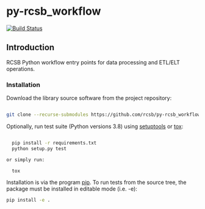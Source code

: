 # py-rcsb_workflow

[![Build Status](https://dev.azure.com/rcsb/RCSB%20PDB%20Python%20Projects/_apis/build/status/rcsb.py-rcsb_workflow?branchName=master)](https://dev.azure.com/rcsb/RCSB%20PDB%20Python%20Projects/_build/latest?definitionId=21&branchName=master)

## Introduction

RCSB Python workflow entry points for data processing and ETL/ELT operations.

### Installation

Download the library source software from the project repository:

```bash

git clone --recurse-submodules https://github.com/rcsb/py-rcsb_workflow.git

```

Optionally, run test suite (Python versions 3.8) using
[setuptools](https://setuptools.readthedocs.io/en/latest/) or
[tox](http://tox.readthedocs.io/en/latest/example/platform.html):

```bash

  pip install -r requirements.txt
  python setup.py test

or simply run:

  tox
```

Installation is via the program [pip](https://pypi.python.org/pypi/pip).  To run tests
from the source tree, the package must be installed in editable mode (i.e. -e):

```bash
pip install -e .
```
